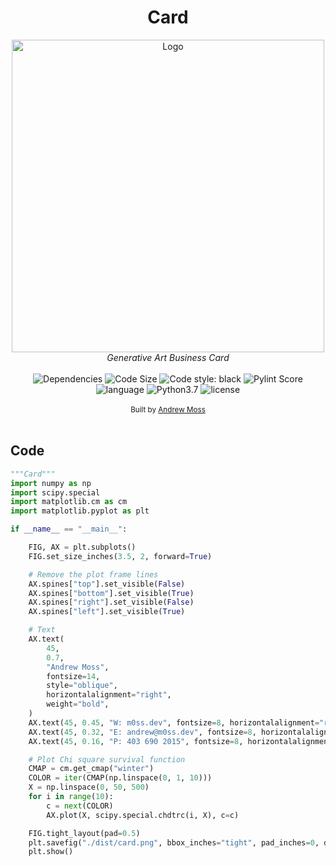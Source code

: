 <h1 align="center">Card</h1>
<div align="center" >
	<img id="card" src="https://m0ss.blob.core.windows.net/media/card.png" width="500px" alt="Logo" />
</div>
<div align="center">
	<i>Generative Art Business Card</i>
</div>
<br />
<div align="center">
	<!-- Dependencies -->
	<a>
	<img src="https://img.shields.io/david/agmoss/m0ss" alt="Dependencies" />
	</a>
	<!-- Size -->
	<a>
	<img src="https://img.shields.io/github/languages/code-size/agmoss/card" alt="Code Size" />
	</a>
	<!-- Style -->
	<a>
	<img alt="Code style: black" src="https://img.shields.io/badge/code%20style-black-000000.svg">
	</a>
	<!-- Pylint -->
	<a>
	<img alt="Pylint Score" src="https://m0ss.blob.core.windows.net/media/pylint.svg">
	</a>
	<!-- Language -->
	<a>
	<img alt="language" src="https://img.shields.io/github/languages/top/agmoss/card">
	</a>
	<!-- Language -->
	<a>
	<img alt="Python3.7" href="https://www.python.org/downloads/release/python-373/" src="https://img.shields.io/badge/python-3.7.3-blue.svg">
	</a>
	<!-- License -->
	<a>
	<img alt="license" src="https://img.shields.io/github/license/agmoss/card">
	</a>
</div>
<br />
<div align="center">
	<sub>Built by
	<a href="https://github.com/agmoss">Andrew Moss</a>
</div>
<br />

## Code

```python
"""Card"""
import numpy as np
import scipy.special
import matplotlib.cm as cm
import matplotlib.pyplot as plt

if __name__ == "__main__":

    FIG, AX = plt.subplots()
    FIG.set_size_inches(3.5, 2, forward=True)

    # Remove the plot frame lines
    AX.spines["top"].set_visible(False)
    AX.spines["bottom"].set_visible(True)
    AX.spines["right"].set_visible(False)
    AX.spines["left"].set_visible(True)

    # Text
    AX.text(
        45,
        0.7,
        "Andrew Moss",
        fontsize=14,
        style="oblique",
        horizontalalignment="right",
        weight="bold",
    )
    AX.text(45, 0.45, "W: m0ss.dev", fontsize=8, horizontalalignment="right")
    AX.text(45, 0.32, "E: andrew@m0ss.dev", fontsize=8, horizontalalignment="right")
    AX.text(45, 0.16, "P: 403 690 2015", fontsize=8, horizontalalignment="right")

    # Plot Chi square survival function
    CMAP = cm.get_cmap("winter")
    COLOR = iter(CMAP(np.linspace(0, 1, 10)))
    X = np.linspace(0, 50, 500)
    for i in range(10):
        c = next(COLOR)
        AX.plot(X, scipy.special.chdtrc(i, X), c=c)

    FIG.tight_layout(pad=0.5)
    plt.savefig("./dist/card.png", bbox_inches="tight", pad_inches=0, dpi=900)
    plt.show()
```
